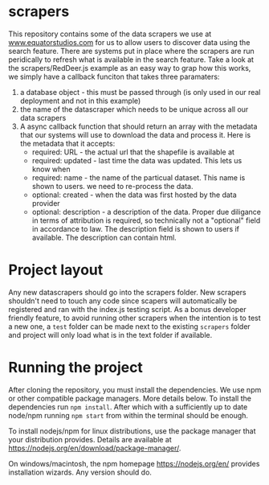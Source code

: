 # scrapers
This repository contains some of the data scrapers we use at www.equatorstudios.com
for us to allow users to discover data using the search feature. There are systems
put in place where the scrapers are run peridically to refresh what is available
in the search feature. Take a look at the scrapers/RedDeer.js example as an easy
way to grap how this works, we simply have a callback funciton that takes three
paramaters:

1. a database object - this must be passed through (is only used in our real
deployment and not in this example)
2. the name of the datascraper which needs to be unique across all our data
scrapers
3. A async callback function that should return an array with the metadata that
our systems will use to download the data and process it. Here is the metadata
that it accepts:
	- required: URL - the actual url that the shapefile is available at
	- required: updated - last time the data was updated. This lets us know when
	- required: name - the name of the particual dataset. This name is shown
	to users.
	we need to re-process the data.
	- optional: created - when the data was first hosted by the data provider
	- optional: description - a description of the data. Proper due diligance
	in terms of attribution is required, so technically not a "optional" field
	in accordance to law. The description field is shown to users if available.
	The description can contain html.

# Project layout
Any new datascrapers should go into the scrapers folder. New scrapers shouldn't
need to touch any code since scapers will automatically be registered and ran
with the index.js testing script. As a bonus developer friendly feature, to
avoid running other scrapers when the intention is to test a new one, a `test`
folder can be made next to the existing `scrapers` folder and project will
only load what is in the text folder if available.

# Running the project
After cloning the repository, you must install the dependencies. We use npm
or other compatible package managers. More details below. To install the
dependencies run `npm install`. After which with a sufficiently up to date
node/npm running `npm start` from within the terminal should be enough.

To install nodejs/npm for linux distributions, use
the package manager that your distribution provides. Details are available at
https://nodejs.org/en/download/package-manager/.

On windows/macintosh, the npm homepage https://nodejs.org/en/ provides
installation wizards. Any version should do.